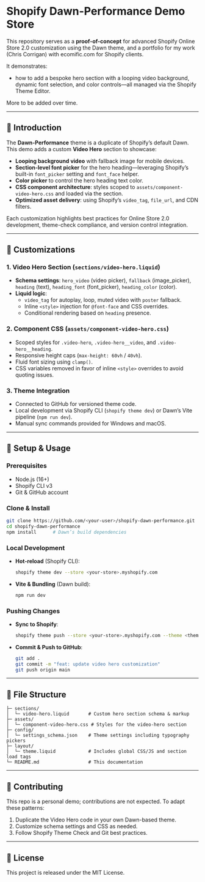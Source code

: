 # Shopify Dawn-Performance Demo Store

This repository serves as a **proof-of-concept** for advanced Shopify Online Store 2.0 customization using the Dawn theme, and a portfolio for my work (Chris Corrigan) with ecomific.com for Shopify clients. 

It demonstrates: 

- how to add a bespoke hero section with a looping video background, dynamic font selection, and color controls—all managed via the Shopify Theme Editor. 

More to be added over time.

---

## 🚀 Introduction

The **Dawn-Performance** theme is a duplicate of Shopify’s default Dawn. This demo adds a custom **Video Hero** section to showcase:

- **Looping background video** with fallback image for mobile devices.
- **Section-level font picker** for the hero heading—leveraging Shopify’s built-in `font_picker` setting and `font_face` helper.
- **Color picker** to control the hero heading text color.
- **CSS component architecture**: styles scoped to `assets/component-video-hero.css` and loaded via the section.
- **Optimized asset delivery**: using Shopify’s `video_tag`, `file_url`, and CDN filters.

Each customization highlights best practices for Online Store 2.0 development, theme-check compliance, and version control integration.

---

## 🎨 Customizations

### 1. Video Hero Section (`sections/video-hero.liquid`)

- **Schema settings**: `hero_video` (video picker), `fallback` (image\_picker), `heading` (text), `heading_font` (font\_picker), `heading_color` (color).
- **Liquid logic**:
  - `video_tag` for autoplay, loop, muted video with `poster` fallback.
  - Inline `<style>` injection for `@font-face` and CSS overrides.
  - Conditional rendering based on `heading` presence.

### 2. Component CSS (`assets/component-video-hero.css`)

- Scoped styles for `.video-hero`, `.video-hero__video`, and `.video-hero__heading`.
- Responsive height caps (`max-height: 60vh` / `40vh`).
- Fluid font sizing using `clamp()`.
- CSS variables removed in favor of inline `<style>` overrides to avoid quoting issues.

### 3. Theme Integration

- Connected to GitHub for versioned theme code.
- Local development via Shopify CLI (`shopify theme dev`) or Dawn’s Vite pipeline (`npm run dev`).
- Manual sync commands provided for Windows and macOS.

---

## 🔧 Setup & Usage

### Prerequisites

- Node.js (16+)
- Shopify CLI v3
- Git & GitHub account

### Clone & Install

```bash
git clone https://github.com/<your-user>/shopify-dawn-performance.git
cd shopify-dawn-performance
npm install      # Dawn’s build dependencies
```

### Local Development

- **Hot-reload** (Shopify CLI):
  ```bash
  shopify theme dev --store <your-store>.myshopify.com
  ```
- **Vite & Bundling** (Dawn build):
  ```bash
  npm run dev
  ```

### Pushing Changes

- **Sync to Shopify**:
  ```bash
  shopify theme push --store <your-store>.myshopify.com --theme <theme-id>
  ```
- **Commit & Push to GitHub**:
  ```bash
  git add .
  git commit -m "feat: update video hero customization"
  git push origin main
  ```

---

## 📂 File Structure

```
├─ sections/
│  └─ video-hero.liquid       # Custom hero section schema & markup
├─ assets/
│  └─ component-video-hero.css # Styles for the video-hero section
├─ config/
│  └─ settings_schema.json    # Theme settings including typography pickers
├─ layout/
│  └─ theme.liquid            # Includes global CSS/JS and section load tags
└─ README.md                  # This documentation
```

---

## 🤝 Contributing

This repo is a personal demo; contributions are not expected. To adapt these patterns:

1. Duplicate the Video Hero code in your own Dawn-based theme.
2. Customize schema settings and CSS as needed.
3. Follow Shopify Theme Check and Git best practices.

---

## 📜 License

This project is released under the MIT License.

